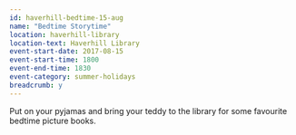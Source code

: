 ```yaml
---
id: haverhill-bedtime-15-aug
name: "Bedtime Storytime"
location: haverhill-library
location-text: Haverhill Library
event-start-date: 2017-08-15
event-start-time: 1800
event-end-time: 1830
event-category: summer-holidays
breadcrumb: y
---
```


Put on your pyjamas and bring your teddy to the library for some favourite bedtime picture books.
